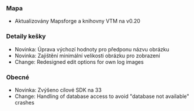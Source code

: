 ### Mapa
- Aktualizovány Mapsforge a knihovny VTM na v0.20

### Detaily kešky
- Novinka: Úprava výchozí hodnoty pro předponu názvu obrázku
- Novinka: Zajištění minimální velikosti obrázku pro zobrazení
- Change: Redesigned edit options for own log images

### Obecné
- Novinka: Zvýšeno cílové SDK na 33
- Change: Handling of database access to avoid "database not available" crashes

